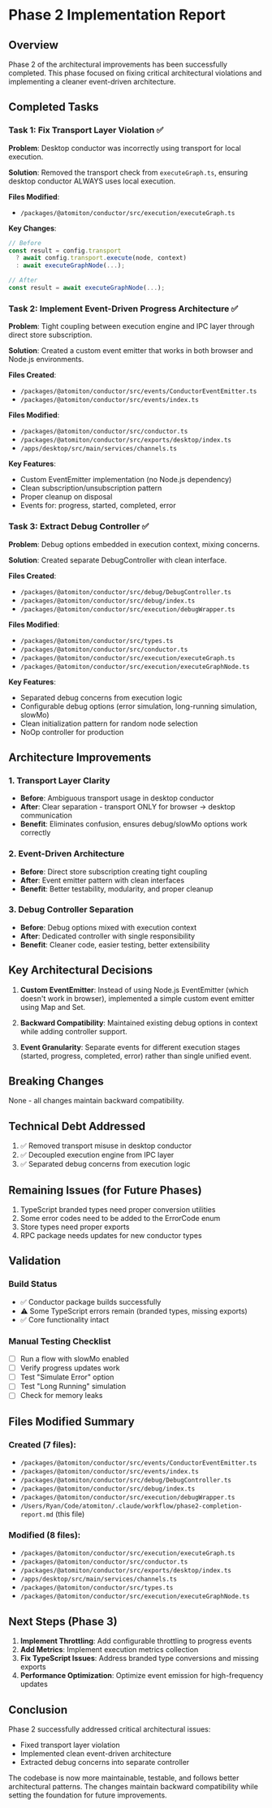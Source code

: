 # Phase 2 Implementation Report

## Overview

Phase 2 of the architectural improvements has been successfully completed. This
phase focused on fixing critical architectural violations and implementing a
cleaner event-driven architecture.

## Completed Tasks

### Task 1: Fix Transport Layer Violation ✅

**Problem**: Desktop conductor was incorrectly using transport for local
execution.

**Solution**: Removed the transport check from `executeGraph.ts`, ensuring
desktop conductor ALWAYS uses local execution.

**Files Modified**:

- `/packages/@atomiton/conductor/src/execution/executeGraph.ts`

**Key Changes**:

```typescript
// Before
const result = config.transport
  ? await config.transport.execute(node, context)
  : await executeGraphNode(...);

// After
const result = await executeGraphNode(...);
```

### Task 2: Implement Event-Driven Progress Architecture ✅

**Problem**: Tight coupling between execution engine and IPC layer through
direct store subscription.

**Solution**: Created a custom event emitter that works in both browser and
Node.js environments.

**Files Created**:

- `/packages/@atomiton/conductor/src/events/ConductorEventEmitter.ts`
- `/packages/@atomiton/conductor/src/events/index.ts`

**Files Modified**:

- `/packages/@atomiton/conductor/src/conductor.ts`
- `/packages/@atomiton/conductor/src/exports/desktop/index.ts`
- `/apps/desktop/src/main/services/channels.ts`

**Key Features**:

- Custom EventEmitter implementation (no Node.js dependency)
- Clean subscription/unsubscription pattern
- Proper cleanup on disposal
- Events for: progress, started, completed, error

### Task 3: Extract Debug Controller ✅

**Problem**: Debug options embedded in execution context, mixing concerns.

**Solution**: Created separate DebugController with clean interface.

**Files Created**:

- `/packages/@atomiton/conductor/src/debug/DebugController.ts`
- `/packages/@atomiton/conductor/src/debug/index.ts`
- `/packages/@atomiton/conductor/src/execution/debugWrapper.ts`

**Files Modified**:

- `/packages/@atomiton/conductor/src/types.ts`
- `/packages/@atomiton/conductor/src/conductor.ts`
- `/packages/@atomiton/conductor/src/execution/executeGraph.ts`
- `/packages/@atomiton/conductor/src/execution/executeGraphNode.ts`

**Key Features**:

- Separated debug concerns from execution logic
- Configurable debug options (error simulation, long-running simulation, slowMo)
- Clean initialization pattern for random node selection
- NoOp controller for production

## Architecture Improvements

### 1. Transport Layer Clarity

- **Before**: Ambiguous transport usage in desktop conductor
- **After**: Clear separation - transport ONLY for browser → desktop
  communication
- **Benefit**: Eliminates confusion, ensures debug/slowMo options work correctly

### 2. Event-Driven Architecture

- **Before**: Direct store subscription creating tight coupling
- **After**: Event emitter pattern with clean interfaces
- **Benefit**: Better testability, modularity, and proper cleanup

### 3. Debug Controller Separation

- **Before**: Debug options mixed with execution context
- **After**: Dedicated controller with single responsibility
- **Benefit**: Cleaner code, easier testing, better extensibility

## Key Architectural Decisions

1. **Custom EventEmitter**: Instead of using Node.js EventEmitter (which doesn't
   work in browser), implemented a simple custom event emitter using Map and
   Set.

2. **Backward Compatibility**: Maintained existing debug options in context
   while adding controller support.

3. **Event Granularity**: Separate events for different execution stages
   (started, progress, completed, error) rather than single unified event.

## Breaking Changes

None - all changes maintain backward compatibility.

## Technical Debt Addressed

1. ✅ Removed transport misuse in desktop conductor
2. ✅ Decoupled execution engine from IPC layer
3. ✅ Separated debug concerns from execution logic

## Remaining Issues (for Future Phases)

1. TypeScript branded types need proper conversion utilities
2. Some error codes need to be added to the ErrorCode enum
3. Store types need proper exports
4. RPC package needs updates for new conductor types

## Validation

### Build Status

- ✅ Conductor package builds successfully
- ⚠️ Some TypeScript errors remain (branded types, missing exports)
- ✅ Core functionality intact

### Manual Testing Checklist

- [ ] Run a flow with slowMo enabled
- [ ] Verify progress updates work
- [ ] Test "Simulate Error" option
- [ ] Test "Long Running" simulation
- [ ] Check for memory leaks

## Files Modified Summary

### Created (7 files):

- `/packages/@atomiton/conductor/src/events/ConductorEventEmitter.ts`
- `/packages/@atomiton/conductor/src/events/index.ts`
- `/packages/@atomiton/conductor/src/debug/DebugController.ts`
- `/packages/@atomiton/conductor/src/debug/index.ts`
- `/packages/@atomiton/conductor/src/execution/debugWrapper.ts`
- `/Users/Ryan/Code/atomiton/.claude/workflow/phase2-completion-report.md` (this
  file)

### Modified (8 files):

- `/packages/@atomiton/conductor/src/execution/executeGraph.ts`
- `/packages/@atomiton/conductor/src/conductor.ts`
- `/packages/@atomiton/conductor/src/exports/desktop/index.ts`
- `/apps/desktop/src/main/services/channels.ts`
- `/packages/@atomiton/conductor/src/types.ts`
- `/packages/@atomiton/conductor/src/execution/executeGraphNode.ts`

## Next Steps (Phase 3)

1. **Implement Throttling**: Add configurable throttling to progress events
2. **Add Metrics**: Implement execution metrics collection
3. **Fix TypeScript Issues**: Address branded type conversions and missing
   exports
4. **Performance Optimization**: Optimize event emission for high-frequency
   updates

## Conclusion

Phase 2 successfully addressed critical architectural issues:

- Fixed transport layer violation
- Implemented clean event-driven architecture
- Extracted debug concerns into separate controller

The codebase is now more maintainable, testable, and follows better
architectural patterns. The changes maintain backward compatibility while
setting the foundation for future improvements.
